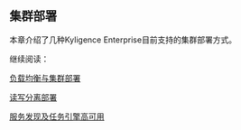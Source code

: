## 集群部署

本章介绍了几种Kyligence Enterprise目前支持的集群部署方式。

继续阅读：

[负载均衡与集群部署](advancing_installation_load_balance.cn.md)

[读写分离部署](advancing_installation_read_write_separation.cn.md)

[服务发现及任务引擎高可用](advancing_installation_ha.cn.md)